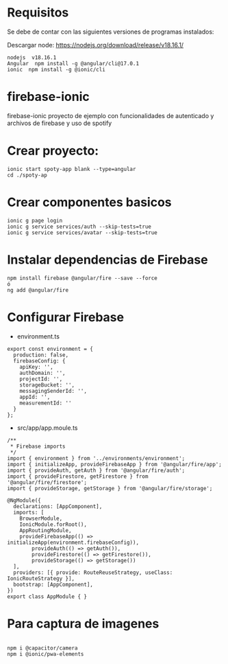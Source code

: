 # Requisitos
Se debe de contar con las siguientes versiones de programas instalados:

Descargar node: https://nodejs.org/download/release/v18.16.1/

```
nodejs  v18.16.1
Angular  npm install -g @angular/cli@17.0.1
ionic  npm install -g @ionic/cli
```
# firebase-ionic
firebase-ionic proyecto de ejemplo con funcionalidades de autenticado y archivos de firebase y uso de spotify

# Crear proyecto: 

```
ionic start spoty-app blank --type=angular
cd ./spoty-ap
```

# Crear componentes basicos
```
ionic g page login
ionic g service services/auth --skip-tests=true
ionic g service services/avatar --skip-tests=true
```

# Instalar dependencias de Firebase

```
npm install firebase @angular/fire --save --force
ó
ng add @angular/fire
```

# Configurar Firebase
* environment.ts
```
export const environment = {
  production: false,
  firebaseConfig: {
    apiKey: '',
    authDomain: '',
    projectId: '',
    storageBucket: '',
    messagingSenderId: '',
    appId: '',
    measurementId: ''
  }
};

```

* src/app/app.moule.ts
```
/**
 * Firebase imports
 */
import { environment } from '../environments/environment';
import { initializeApp, provideFirebaseApp } from '@angular/fire/app';
import { provideAuth, getAuth } from '@angular/fire/auth';
import { provideFirestore, getFirestore } from '@angular/fire/firestore';
import { provideStorage, getStorage } from '@angular/fire/storage';

@NgModule({
  declarations: [AppComponent],
  imports: [
    BrowserModule,
    IonicModule.forRoot(),
    AppRoutingModule,
    provideFirebaseApp(() => initializeApp(environment.firebaseConfig)),
		provideAuth(() => getAuth()),
		provideFirestore(() => getFirestore()),
		provideStorage(() => getStorage())
  ],
  providers: [{ provide: RouteReuseStrategy, useClass: IonicRouteStrategy }],
  bootstrap: [AppComponent],
})
export class AppModule { }

```
# Para captura de imagenes

```

npm i @capacitor/camera
npm i @ionic/pwa-elements

```
